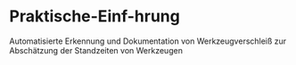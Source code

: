 # Praktische-Einf-hrung
Automatisierte Erkennung und Dokumentation von Werkzeugverschleiß zur Abschätzung der Standzeiten von Werkzeugen
